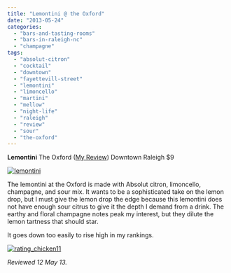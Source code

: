 ```yaml
---
title: "Lemontini @ the Oxford"
date: "2013-05-24"
categories: 
  - "bars-and-tasting-rooms"
  - "bars-in-raleigh-nc"
  - "champagne"
tags: 
  - "absolut-citron"
  - "cocktail"
  - "downtown"
  - "fayettevill-street"
  - "lemontini"
  - "limoncello"
  - "martini"
  - "mellow"
  - "night-life"
  - "raleigh"
  - "review"
  - "sour"
  - "the-oxford"
---
```


**Lemontini** The Oxford ([My Review](http://www.thegourmez.com/2009/09/restaurant-review-the-oxford-downtown-raleigh/)) Downtown Raleigh $9

[![lemontini](http://s3.amazonaws.com/thegourmez-wpmedia/2013/05/lemontini.jpg)](http://www.thegourmez.com/2013/05/lemontini-the-oxford/lemontini/)

The lemontini at the Oxford is made with Absolut citron, limoncello, champagne, and ­sour mix. It wants to be a sophisticated take on the lemon drop, but I must give the lemon drop the edge because this lemontini does not have enough sour citrus to give it the depth I demand from a drink. The earthy and floral champagne notes peak my interest, but they dilute the lemon tartness that should star.

It goes down too easily to rise high in my rankings.

[![rating_chicken11](http://s3.amazonaws.com/thegourmez-wpmedia/2009/02/rating_chicken11.gif)](http://www.thegourmez.com/2009/02/barten-guestier-private-selection-merlot-2006/rating_chicken11/)

_Reviewed 12 May 13._
